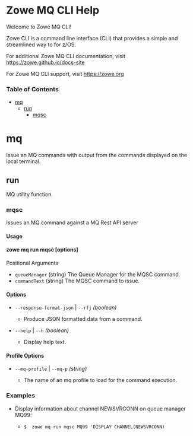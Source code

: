 # Zowe MQ CLI Help


Welcome to Zowe MQ CLI!

Zowe CLI is a command line interface (CLI) that provides a simple and streamlined way to  for z/OS.

For additional Zowe MQ CLI documentation, visit https://zowe.github.io/docs-site

For Zowe MQ CLI support, visit https://zowe.org

### Table of Contents
* [mq](#module-mq)
	* [run](#module-run)
		* [mqsc](#command-status)


# mq<a name="module-mq"></a>
Issue an MQ commands with output from the commands displayed on the local terminal.
## run<a name="module-run"></a>
MQ utility function.
### mqsc<a name="command-status"></a>
Issues an MQ command against a MQ Rest API server

#### Usage

#### zowe mq run mqsc [options]

   Positional Arguments

*    `queueManager`	(string)
        The Queue Manager for the MQSC command.
*    `commandText`	(string)
        The MQSC command to issue.


#### Options

*   `--response-format-json`  | `--rfj` *(boolean)*

	* Produce JSON formatted data from a command\.

*   `--help`  | `--h` *(boolean)*

	* Display help text\.

#### Profile Options

*   `--mq-profile`  | `--mq-p` *(string)*

	* The name of an mq profile to load for the command execution\.

### Examples

*  Display information about channel NEWSVRCONN on queue manager MQ99:

      * `$  zowe mq run mqsc MQ99 'DISPLAY CHANNEL(NEWSVRCONN) `

